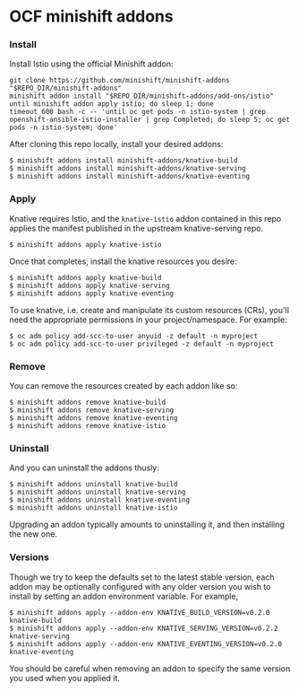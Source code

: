 # OCF minishift addons

### Install

Install Istio using the official Minishift addon:

    git clone https://github.com/minishift/minishift-addons "$REPO_DIR/minishift-addons"
    minishift addon install "$REPO_DIR/minishift-addons/add-ons/istio"
    until minishift addon apply istio; do sleep 1; done
    timeout 600 bash -c -- 'until oc get pods -n istio-system | grep openshift-ansible-istio-installer | grep Completed; do sleep 5; oc get pods -n istio-system; done'


After cloning this repo locally, install your desired addons:

    $ minishift addons install minishift-addons/knative-build
    $ minishift addons install minishift-addons/knative-serving
    $ minishift addons install minishift-addons/knative-eventing

### Apply

Knative requires Istio, and the `knative-istio` addon
contained in this repo applies the manifest published in the
upstream knative-serving repo.

    $ minishift addons apply knative-istio

Once that completes, install the knative resources you desire:

    $ minishift addons apply knative-build
    $ minishift addons apply knative-serving
    $ minishift addons apply knative-eventing

To use knative, i.e. create and manipulate its custom resources (CRs),
you'll need the appropriate permissions in your project/namespace. For
example:

    $ oc adm policy add-scc-to-user anyuid -z default -n myproject
    $ oc adm policy add-scc-to-user privileged -z default -n myproject

### Remove

You can remove the resources created by each addon like so:

    $ minishift addons remove knative-build
    $ minishift addons remove knative-serving
    $ minishift addons remove knative-eventing
    $ minishift addons remove knative-istio

### Uninstall

And you can uninstall the addons thusly:

    $ minishift addons uninstall knative-build
    $ minishift addons uninstall knative-serving
    $ minishift addons uninstall knative-eventing
    $ minishift addons uninstall knative-istio

Upgrading an addon typically amounts to uninstalling it, and then
installing the new one.

### Versions

Though we try to keep the defaults set to the latest stable version,
each addon may be optionally configured with any older version you
wish to install by setting an addon environment variable. For example,

    $ minishift addons apply --addon-env KNATIVE_BUILD_VERSION=v0.2.0 knative-build
    $ minishift addons apply --addon-env KNATIVE_SERVING_VERSION=v0.2.2 knative-serving
    $ minishift addons apply --addon-env KNATIVE_EVENTING_VERSION=v0.2.0 knative-eventing

You should be careful when removing an addon to specify the same
version you used when you applied it.
